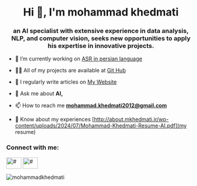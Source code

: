 <h1 align="center">Hi 👋, I'm mohammad khedmati</h1>
<h3 align="center">an AI specialist with extensive experience in data analysis, NLP, and computer vision, seeks new opportunities to apply his expertise in innovative projects.</h3>

- 🔭 I’m currently working on [ASR in persian language](#)

- 👨‍💻 All of my projects are available at [Git Hub](https://github.com/mohammadkhedmati)

- 📝 I regularly write articles on [My Website](about.mkhedmati.ir)

- 💬 Ask me about **AI,**

- 📫 How to reach me **mohammad.khedmati2012@gmail.com**

- 📄 Know about my experiences [http://about.mkhedmati.ir/wp-content/uploads/2024/07/Mohammad-Khedmati-Resume-AI.pdf](my resume)

<h3 align="left">Connect with me:</h3>
<p align="left">
<a href="https://www.linkedin.com/in/mkhedmati/" target="blank"><img align="center" src="https://raw.githubusercontent.com/rahuldkjain/github-profile-readme-generator/master/src/images/icons/Social/linked-in-alt.svg" alt="#" height="30" width="40" /></a>
<a href="https://www.youtube.com/@mohammadkhedmati" target="blank"><img align="center" src="https://raw.githubusercontent.com/rahuldkjain/github-profile-readme-generator/master/src/images/icons/Social/youtube.svg" alt="#" height="30" width="40" /></a>
</p>

<p><img align="left" src="https://github-readme-stats.vercel.app/api/top-langs?username=mohammadkhedmati&show_icons=true&locale=en&layout=compact" alt="mohammadkhedmati" /></p>

